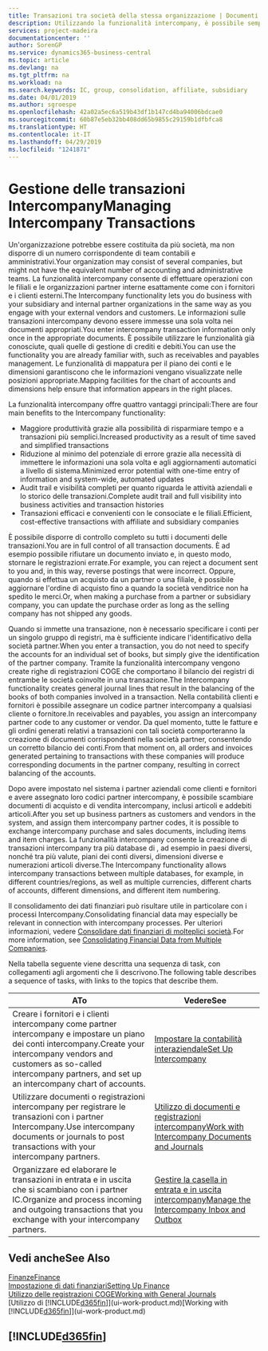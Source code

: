 ```yaml
---
title: Transazioni tra società della stessa organizzazione | Documenti Microsoft
description: Utilizzando la funzionalità intercompany, è possibile semplificare i processi aziendali e le transazioni tra società all'interno della stessa organizzazione.
services: project-madeira
documentationcenter: ''
author: SorenGP
ms.service: dynamics365-business-central
ms.topic: article
ms.devlang: na
ms.tgt_pltfrm: na
ms.workload: na
ms.search.keywords: IC, group, consolidation, affiliate, subsidiary
ms.date: 04/01/2019
ms.author: sgroespe
ms.openlocfilehash: 42a02a5ec6a519b43df1b147cd4ba94006bdcae0
ms.sourcegitcommit: 60b87e5eb32bb408dd65b9855c29159b1dfbfca8
ms.translationtype: HT
ms.contentlocale: it-IT
ms.lasthandoff: 04/29/2019
ms.locfileid: "1241871"
---
```

# <a name="managing-intercompany-transactions"></a><span data-ttu-id="c8501-103">Gestione delle transazioni Intercompany</span><span class="sxs-lookup"><span data-stu-id="c8501-103">Managing Intercompany Transactions</span></span>
<span data-ttu-id="c8501-104">Un'organizzazione potrebbe essere costituita da più società, ma non disporre di un numero corrispondente di team contabili e amministrativi.</span><span class="sxs-lookup"><span data-stu-id="c8501-104">Your organization may consist of several companies, but might not have the equivalent number of accounting and administrative teams.</span></span> <span data-ttu-id="c8501-105">La funzionalità intercompany consente di effettuare operazioni con le filiali e le organizzazioni partner interne esattamente come con i fornitori e i clienti esterni.</span><span class="sxs-lookup"><span data-stu-id="c8501-105">The Intercompany functionality lets you do business with your subsidiary and internal partner organizations in the same way as you engage with your external vendors and customers.</span></span> <span data-ttu-id="c8501-106">Le informazioni sulle transazioni intercompany devono essere immesse una sola volta nei documenti appropriati.</span><span class="sxs-lookup"><span data-stu-id="c8501-106">You enter intercompany transaction information only once in the appropriate documents.</span></span> <span data-ttu-id="c8501-107">È possibile utilizzare le funzionalità già conosciute, quali quelle di gestione di crediti e debiti.</span><span class="sxs-lookup"><span data-stu-id="c8501-107">You can use the functionality you are already familiar with, such as receivables and payables management.</span></span> <span data-ttu-id="c8501-108">Le funzionalità di mappatura per il piano dei conti e le dimensioni garantiscono che le informazioni vengano visualizzate nelle posizioni appropriate.</span><span class="sxs-lookup"><span data-stu-id="c8501-108">Mapping facilities for the chart of accounts and dimensions help ensure that information appears in the right places.</span></span>  

<span data-ttu-id="c8501-109">La funzionalità intercompany offre quattro vantaggi principali:</span><span class="sxs-lookup"><span data-stu-id="c8501-109">There are four main benefits to the Intercompany functionality:</span></span>  

- <span data-ttu-id="c8501-110">Maggiore produttività grazie alla possibilità di risparmiare tempo e a transazioni più semplici.</span><span class="sxs-lookup"><span data-stu-id="c8501-110">Increased productivity as a result of time saved and simplified transactions</span></span>  
- <span data-ttu-id="c8501-111">Riduzione al minimo del potenziale di errore grazie alla necessità di immettere le informazioni una sola volta e agli aggiornamenti automatici a livello di sistema.</span><span class="sxs-lookup"><span data-stu-id="c8501-111">Minimized error potential with one-time entry of information and system-wide, automated updates</span></span>  
- <span data-ttu-id="c8501-112">Audit trail e visibilità completi per quanto riguarda le attività aziendali e lo storico delle transazioni.</span><span class="sxs-lookup"><span data-stu-id="c8501-112">Complete audit trail and full visibility into business activities and transaction histories</span></span>  
- <span data-ttu-id="c8501-113">Transazioni efficaci e convenienti con le consociate e le filiali.</span><span class="sxs-lookup"><span data-stu-id="c8501-113">Efficient, cost-effective transactions with affiliate and subsidiary companies</span></span>  

<span data-ttu-id="c8501-114">È possibile disporre di controllo completo su tutti i documenti delle transazioni.</span><span class="sxs-lookup"><span data-stu-id="c8501-114">You are in full control of all transaction documents.</span></span> <span data-ttu-id="c8501-115">È ad esempio possibile rifiutare un documento inviato e, in questo modo, stornare le registrazioni errate.</span><span class="sxs-lookup"><span data-stu-id="c8501-115">For example, you can reject a document sent to you and, in this way, reverse postings that were incorrect.</span></span> <span data-ttu-id="c8501-116">Oppure, quando si effettua un acquisto da un partner o una filiale, è possibile aggiornare l'ordine di acquisto fino a quando la società venditrice non ha spedito le merci.</span><span class="sxs-lookup"><span data-stu-id="c8501-116">Or, when making a purchase from a partner or subsidiary company, you can update the purchase order as long as the selling company has not shipped any goods.</span></span>  

<span data-ttu-id="c8501-117">Quando si immette una transazione, non è necessario specificare i conti per un singolo gruppo di registri, ma è sufficiente indicare l'identificativo della società partner.</span><span class="sxs-lookup"><span data-stu-id="c8501-117">When you enter a transaction, you do not need to specify the accounts for an individual set of books, but simply give the identification of the partner company.</span></span> <span data-ttu-id="c8501-118">Tramite la funzionalità intercompany vengono create righe di registrazioni COGE che comportano il bilancio dei registri di entrambe le società coinvolte in una transazione.</span><span class="sxs-lookup"><span data-stu-id="c8501-118">The Intercompany functionality creates general journal lines that result in the balancing of the books of both companies involved in a transaction.</span></span> <span data-ttu-id="c8501-119">Nella contabilità clienti e fornitori è possibile assegnare un codice partner intercompany a qualsiasi cliente o fornitore.</span><span class="sxs-lookup"><span data-stu-id="c8501-119">In receivables and payables, you assign an intercompany partner code to any customer or vendor.</span></span> <span data-ttu-id="c8501-120">Da quel momento, tutte le fatture e gli ordini generati relativi a transazioni con tali società comporteranno la creazione di documenti corrispondenti nella società partner, consentendo un corretto bilancio dei conti.</span><span class="sxs-lookup"><span data-stu-id="c8501-120">From that moment on, all orders and invoices generated pertaining to transactions with these companies will produce corresponding documents in the partner company, resulting in correct balancing of the accounts.</span></span>  

 <span data-ttu-id="c8501-121">Dopo avere impostato nel sistema i partner aziendali come clienti e fornitori e avere assegnato loro codici partner intercompany, è possibile scambiare documenti di acquisto e di vendita intercompany, inclusi articoli e addebiti articoli.</span><span class="sxs-lookup"><span data-stu-id="c8501-121">After you set up business partners as customers and vendors in the system, and assign them intercompany partner codes, it is possible to exchange intercompany purchase and sales documents, including items and item charges.</span></span> <span data-ttu-id="c8501-122">La funzionalità intercompany consente la creazione di transazioni intercompany tra più database di , ad esempio in paesi diversi, nonché tra più valute, piani dei conti diversi, dimensioni diverse e numerazioni articoli diverse.</span><span class="sxs-lookup"><span data-stu-id="c8501-122">The Intercompany functionality allows intercompany transactions between multiple databases, for example, in different countries/regions, as well as multiple currencies, different charts of accounts, different dimensions, and different item numbering.</span></span>  

<span data-ttu-id="c8501-123">Il consolidamento dei dati finanziari può risultare utile in particolare con i processi Intercompany.</span><span class="sxs-lookup"><span data-stu-id="c8501-123">Consolidating financial data may especially be relevant in connection with intercompany processes.</span></span> <span data-ttu-id="c8501-124">Per ulteriori informazioni, vedere [Consolidare dati finanziari di molteplici società](finance-consolidated-company-reporting.md).</span><span class="sxs-lookup"><span data-stu-id="c8501-124">For more information, see [Consolidating Financial Data from Multiple Companies](finance-consolidated-company-reporting.md).</span></span>

<span data-ttu-id="c8501-125">Nella tabella seguente viene descritta una sequenza di task, con collegamenti agli argomenti che li descrivono.</span><span class="sxs-lookup"><span data-stu-id="c8501-125">The following table describes a sequence of tasks, with links to the topics that describe them.</span></span>

 |<span data-ttu-id="c8501-126">A</span><span class="sxs-lookup"><span data-stu-id="c8501-126">To</span></span> |<span data-ttu-id="c8501-127">Vedere</span><span class="sxs-lookup"><span data-stu-id="c8501-127">See</span></span>|
 |---|---|
 |<span data-ttu-id="c8501-128">Creare i fornitori e i clienti intercompany come partner intercompany e impostare un piano dei conti intercompany.</span><span class="sxs-lookup"><span data-stu-id="c8501-128">Create your intercompany vendors and customers as so-called intercompany partners, and set up an intercompany chart of accounts.</span></span>|[<span data-ttu-id="c8501-129">Impostare la contabilità interaziendale</span><span class="sxs-lookup"><span data-stu-id="c8501-129">Set Up Intercompany</span></span>](intercompany-how-setup.md)|
 |<span data-ttu-id="c8501-130">Utilizzare documenti o registrazioni intercompany per registrare le transazioni con i partner Intercompany.</span><span class="sxs-lookup"><span data-stu-id="c8501-130">Use intercompany documents or journals to post transactions with your intercompany partners.</span></span>|[<span data-ttu-id="c8501-131">Utilizzo di documenti e registrazioni intercompany</span><span class="sxs-lookup"><span data-stu-id="c8501-131">Work with Intercompany Documents and Journals</span></span>](intercompany-how-work-documents-journals.md)|
 |<span data-ttu-id="c8501-132">Organizzare ed elaborare le transazioni in entrata e in uscita che si scambiano con i partner IC.</span><span class="sxs-lookup"><span data-stu-id="c8501-132">Organize and process incoming and outgoing transactions that you exchange with your intercompany partners.</span></span>|[<span data-ttu-id="c8501-133">Gestire la casella in entrata e in uscita intercompany</span><span class="sxs-lookup"><span data-stu-id="c8501-133">Manage the Intercompany Inbox and Outbox</span></span>](intercompany-how-manage-intercompany-inbox.md)|

## <a name="see-also"></a><span data-ttu-id="c8501-134">Vedi anche</span><span class="sxs-lookup"><span data-stu-id="c8501-134">See Also</span></span>
[<span data-ttu-id="c8501-135">Finanze</span><span class="sxs-lookup"><span data-stu-id="c8501-135">Finance</span></span>](finance.md)  
[<span data-ttu-id="c8501-136">Impostazione di dati finanziari</span><span class="sxs-lookup"><span data-stu-id="c8501-136">Setting Up Finance</span></span>](finance-setup-finance.md)  
[<span data-ttu-id="c8501-137">Utilizzo delle registrazioni COGE</span><span class="sxs-lookup"><span data-stu-id="c8501-137">Working with General Journals</span></span>](ui-work-general-journals.md)  
<span data-ttu-id="c8501-138">[Utilizzo di [!INCLUDE[d365fin](includes/d365fin_md.md)]](ui-work-product.md)</span><span class="sxs-lookup"><span data-stu-id="c8501-138">[Working with [!INCLUDE[d365fin](includes/d365fin_md.md)]](ui-work-product.md)</span></span>

## [!INCLUDE[d365fin](includes/free_trial_md.md)]  
